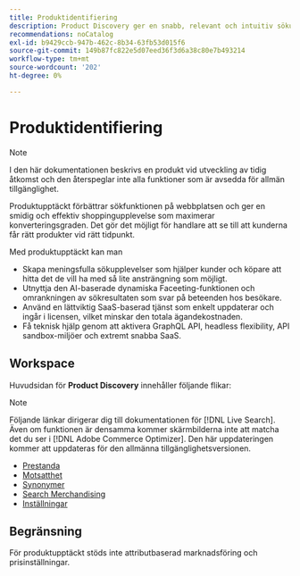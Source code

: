 ```yaml
---
title: Produktidentifiering
description: Product Discovery ger en snabb, relevant och intuitiv sökupplevelse.
recommendations: noCatalog
exl-id: b9429ccb-947b-462c-8b34-63fb53d015f6
source-git-commit: 149b87fc822e5d07eed36f3d6a38c80e7b493214
workflow-type: tm+mt
source-wordcount: '202'
ht-degree: 0%

---
```


# Produktidentifiering

>[!NOTE]
>
>I den här dokumentationen beskrivs en produkt vid utveckling av tidig åtkomst och den återspeglar inte alla funktioner som är avsedda för allmän tillgänglighet.

Produktupptäckt förbättrar sökfunktionen på webbplatsen och ger en smidig och effektiv shoppingupplevelse som maximerar konverteringsgraden. Det gör det möjligt för handlare att se till att kunderna får rätt produkter vid rätt tidpunkt.

Med produktupptäckt kan man

- Skapa meningsfulla sökupplevelser som hjälper kunder och köpare att hitta det de vill ha med så lite ansträngning som möjligt.
- Utnyttja den AI-baserade dynamiska Faceeting-funktionen och omrankningen av sökresultaten som svar på beteenden hos besökare.
- Använd en lättviktig SaaS-baserad tjänst som enkelt uppdaterar och ingår i licensen, vilket minskar den totala ägandekostnaden.
- Få teknisk hjälp genom att aktivera GraphQL API, headless flexibility, API sandbox-miljöer och extremt snabba SaaS.

## Workspace

Huvudsidan för **Product Discovery** innehåller följande flikar:

>[!NOTE]
>
>Följande länkar dirigerar dig till dokumentationen för [!DNL Live Search]. Även om funktionen är densamma kommer skärmbilderna inte att matcha det du ser i [!DNL Adobe Commerce Optimizer]. Den här uppdateringen kommer att uppdateras för den allmänna tillgänglighetsversionen.

- [Prestanda](../../live-search/performance.md)
- [Motsatthet](../../live-search/facets.md)
- [Synonymer](../../live-search/synonyms.md)
- [Search Merchandising](../../live-search/rules.md)
- [Inställningar](../../live-search/settings.md)

## Begränsning

För produktupptäckt stöds inte attributbaserad marknadsföring och prisinställningar.
